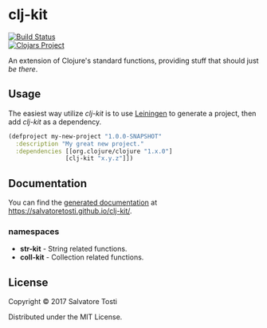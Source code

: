 

# clj-kit
[![Build Status](https://travis-ci.org/SalvatoreTosti/clj-kit.svg?branch=master)](https://travis-ci.org/SalvatoreTosti/clj-kit)  
[![Clojars Project](https://img.shields.io/clojars/v/org.clojars.salvatore-tosti/clj-kit.svg)](https://clojars.org/org.clojars.salvatore-tosti/clj-kit)

An extension of Clojure's standard functions, providing stuff that should just _be there_.

## Usage

The easiest way utilize _clj-kit_ is to use [Leiningen](https://leiningen.org/) to generate a project, then add _clj-kit_ as a dependency.  

```clojure
(defproject my-new-project "1.0.0-SNAPSHOT"
  :description "My great new project."
  :dependencies [[org.clojure/clojure "1.x.0"]
                [clj-kit "x.y.z"]])
```

## Documentation

You can find the [generated documentation](https://github.com/gdeer81/lein-marginalia) at https://salvatoretosti.github.io/clj-kit/.

### namespaces
* **str-kit** - String related functions.
* **coll-kit** - Collection related functions.

## License

Copyright © 2017 Salvatore Tosti

Distributed under the MIT License.
